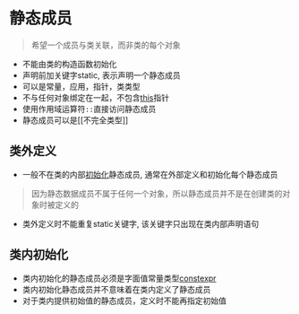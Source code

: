 # 静态成员

> 希望一个成员与类关联，而非类的每个对象

- 不能由类的构造函数初始化
- 声明前加关键字static, 表示声明一个静态成员
- 可以是常量，应用，指针，类类型
- 不与任何对象绑定在一起，不包含[this](c++_structure_this.md)指针
- 使用作用域运算符`::`直接访问静态成员
- 静态成员可以是[[不完全类型]]

## 类外定义

- 一般不在类的内部[初始化](c++初始化)静态成员, 通常在外部定义和初始化每个静态成员

>因为静态数据成员不属于任何一个对象，所以静态成员并不是在创建类的对象时被定义的

- 类外定义时不能重复static关键字, 该关键字只出现在类内部声明语句


## 类内初始化

- 类内初始化的静态成员必须是字面值常量类型[constexpr](sorted/c++/c++_constexpr.md)
- 类内初始化静态成员并不意味着在类内定义了静态成员
- 对于类内提供初始值的静态成员，定义时不能再指定初始值

